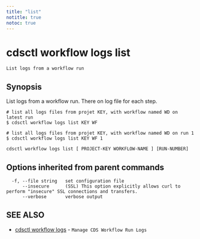 ```yaml
---
title: "list"
notitle: true
notoc: true
---
```

# cdsctl workflow logs list

`List logs from a workflow run`

## Synopsis

List logs from a workflow run. There on log file for each step.

	# list all logs files from projet KEY, with workflow named WD on latest run
	$ cdsctl workflow logs list KEY WF

	# list all logs files from projet KEY, with workflow named WD on run 1
	$ cdsctl workflow logs list KEY WF 1



```
cdsctl workflow logs list [ PROJECT-KEY WORKFLOW-NAME ] [RUN-NUMBER]
```

## Options inherited from parent commands

```
  -f, --file string   set configuration file
      --insecure      (SSL) This option explicitly allows curl to perform "insecure" SSL connections and transfers.
      --verbose       verbose output
```

## SEE ALSO

* [cdsctl workflow logs](/docs/components/cdsctl/workflow/logs/)	 - `Manage CDS Workflow Run Logs`

